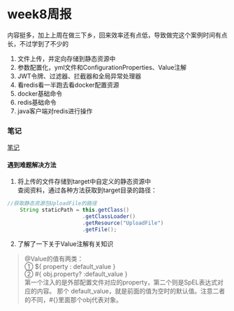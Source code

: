 # week8周报
内容挺多，加上上周在做三下乡，回来效率还有点低，导致做完这个案例时间有点长，不过学到了不少的  

1. 文件上传，并定向存储到静态资源中
2. 参数配置化，yml文件和ConfigurationProperties、Value注解
3. JWT令牌、过滤器、拦截器和全局异常处理器
4. 看redis看一半跑去看docker配置资源
5. docker基础命令
6. redis基础命令
7. java客户端对redis进行操作

### 笔记
[笔记](http://t.csdnimg.cn/XMUSc)

#### 遇到难题解决方法

1. 将上传的文件存储到target中自定义的静态资源中   
查阅资料，通过各种方法获取到target目录的路径： 
```java
//获取静态资源包UploadFile的路径
    String staticPath = this.getClass()
                        .getClassLoader()
                        .getResource("UploadFile")
                        .getFile();
```  
2. 了解了一下关于Value注解有关知识
  > @Value的值有两类：   
   ① ${ property : default_value }   
   ② #{ obj.property? :default_value }   
   第一个注入的是外部配置文件对应的property，第二个则是SpEL表达式对应的内容。 那个 default_value，就是前面的值为空时的默认值。注意二者的不同，#{}里面那个obj代表对象。   
